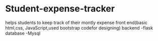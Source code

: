 # Student-expense-tracker
helps students to keep track of their montly expense
front end(basic html,css, JavaScript,used bootstrap codefor designing)
backend -flask
database -Mysql
